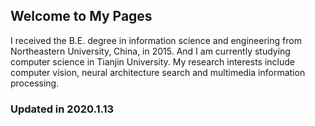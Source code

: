 ## Welcome to My Pages

I received the B.E. degree in information science and engineering from Northeastern University, China, in 2015. And I am currently studying computer science in Tianjin University. My research interests include computer vision, neural architecture search and multimedia information processing.

### Updated in 2020.1.13
